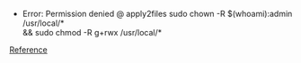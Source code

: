 - Error: Permission denied @ apply2files
sudo chown -R $(whoami):admin /usr/local/* \
&& sudo chmod -R g+rwx /usr/local/*

[Reference](https://stackoverflow.com/questions/61899041/permission-denied-apply2files-usr-local-lib-node-modules-expo-cli-node-modu)
